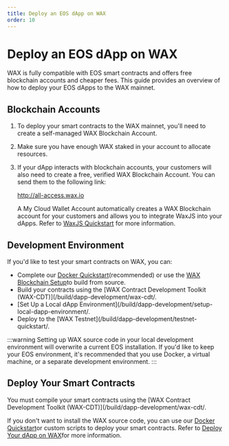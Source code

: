 ```yaml
---
title: Deploy an EOS dApp on WAX
order: 10
---
```


# Deploy an EOS dApp on WAX

WAX is fully compatible with EOS smart contracts and offers free blockchain accounts and cheaper fees. This guide provides an overview of how to deploy your EOS dApps to the WAX mainnet.

## Blockchain Accounts

1. To deploy your smart contracts to the WAX mainnet, you'll need to create a self-managed WAX Blockchain Account.

2. Make sure you have enough WAX staked in your account to allocate resources.

3. If your dApp interacts with blockchain accounts, your customers will also need to create a free, verified WAX Blockchain Account. You can send them to the following link:

    <a href="https://all-access.wax.io" target="_blank">http://<span></span>all-access.wax.io</a>

    A My Cloud Wallet Account automatically creates a WAX Blockchain account for your customers and allows you to integrate WaxJS into your dApps. Refer to [WaxJS Quickstart](/build/cloud-wallet/waxjs/waxjs_qstart) for more information.

## Development Environment

If you'd like to test your smart contracts on WAX, you can:

* Complete our [Docker Quickstart](/build/dapp-development/docker-setup/)(recommended) or use the [WAX Blockchain Setup](/build/dapp-development/wax-blockchain-setup/)to build from source.
* Build your contracts using the [WAX Contract Development Toolkit (WAX-CDT)](/build/dapp-development/wax-cdt/.
* [Set Up a Local dApp Environment](/build/dapp-development/setup-local-dapp-environment/.
* Deploy to the [WAX Testnet](/build/dapp-development/testnet-quickstart/.

:::warning
Setting up WAX source code in your local development environment will overwrite a current EOS installation. If you'd like to keep your EOS environment, it's recommended that you use Docker, a virtual machine, or a separate development environment.
:::

## Deploy Your Smart Contracts

You must compile your smart contracts using the [WAX Contract Development Toolkit (WAX-CDT)](/build/dapp-development/wax-cdt/.

If you don't want to install the WAX source code, you can use our [Docker Quickstart](/build/dapp-development/docker-setup/)or custom scripts to deploy your smart contracts. Refer to [Deploy Your dApp on WAX](/build/dapp-development/deploy-dapp-on-wax/)for more information.
